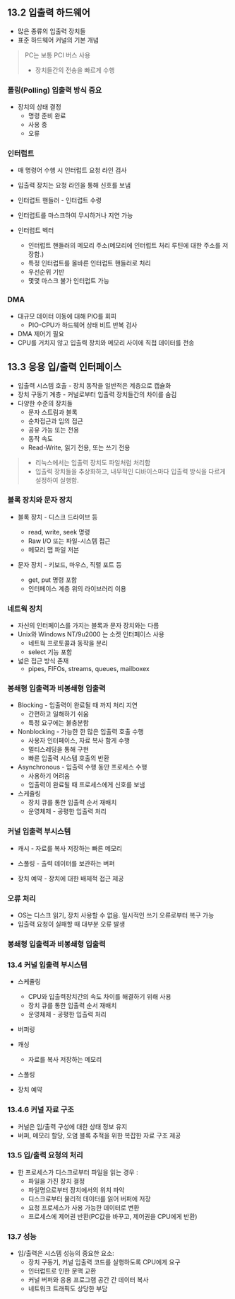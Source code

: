 ## 13.2 입출력 하드웨어
- 많은 종류의 입출력 장치들
- 표준 하드웨어 커널의 기본 개념

> PC는 보통 PCI 버스 사용
> - 장치들간의 전송을 빠르게 수행


### 폴링(Polling) **입출력 방식 중요**
- 장치의 상태 결정
  - 명령 준비 완료
  - 사용 중
  - 오류

### 인터럽트
- 매 명령어 수행 시 인터럽트 요청 라인 검사

- 입출력 장치는 요청 라인을 통해 신호를 보냄
- 인터럽트 핸들러 - 인터럽트 수령
- 인터럽트를 마스크하여 무시하거나 지연 가능
- 인터럽트 벡터
  - 인터럽트 핸들러의 메모리 주소(메모리에 인터럽트 처리 루틴에 대한 주소를 저장함.)
  - 특정 인터럽트를 올바른 인터럽트 핸들러로 처리
  - 우선순위 기반
  - 몇몇 마스크 불가 인터럽트 가능

### DMA
- 대규모 데이터 이동에 대해 PIO를 회피
  - PIO-CPU가 하드웨어 상태 비트 반복 검사
- DMA 제어기 필요
- CPU를 거치지 않고 입출력 장치와 메모리 사이에 직접 데이터를 전송

## 13.3 응용 입/출력 인터페이스
- 입출력 시스템 호출 - 장치 동작을 일반적은 계층으로 캡슐화
- 장치 구동기 계층 - 커널로부터 입출력 장치들간의 차이를 숨김
- 다양한 수준의 장치들
  - 문자 스트림과 블록
  - 순차접근과 임의 접근
  - 공유 가능 또는 전용
  - 동작 속도
  - Read-Write, 읽기 전용, 또는 쓰기 전용

> - 리눅스에서는 입출력 장치도 파일처럼 처리함
> - 입출력 장치들을 추상화하고, 내무적인 디바이스마다 입출력 방식을 다르게 설정하여 실행함.

### 블록 장치와 문자 장치
- 블록 장치 - 디스크 드라이브 등
  - read, write, seek 명령
  - Raw I/O 또는 파일-시스템 접근
  - 메모리 맵 파일 저븐

- 문자 장치 - 키보드, 마우스, 직렬 포트 등
  - get, put 명령 포함
  - 인터페이스 계층 위의 라이브러리 이용
    
### 네트웍 장치
- 자신의 인터페이스를 가지는 블록과 문자 장치와는 다름
- Unix와 Windows NT/9u2000 는 소켓 인터페이스 사용
  - 네트웍 프로토콜과 동작을 분리
  - select 기능 포함
- 넓은 접근 방식 존재
  - pipes, FIFOs, streams, queues, mailboxex

### 봉쇄형 입출력과 비봉쇄형 입출력
- Blocking - 입출력이 완료될 때 까지 처리 지연
  - 간편하고 일해하기 쉬움
  - 특정 요구에는 불충분함
- Nonblocking - 가능한 한 많은 입출력 호출 수행
  - 사용자 인터페이스, 자료 복사 함게 수행
  - 멀티스레딩을 통해 구현
  - 빠른 입출력 시스템 호출의 반환
- Asynchronous - 입출력 수행 동안 프로세스 수행
  - 사용하기 어려움
  - 입출력이 완료될 때 프로세스에게 신호를 보냄
- 스케쥴링
  - 장치 큐를 통한 입출력 순서 재배치
  - 운영체제 - 공평한 입출력 처리

### 커널 입출력 부시스템
- 캐시 - 자료를 복사 저장하는 빠른 메모리
- 스풀링 - 출력 데이터를 보관하는 버퍼

- 장치 예약 - 장치에 대한 배제적 접근 제공

### 오류 처리
- OS는 디스크 읽기, 장치 사용할 수 없음. 일시적인 쓰기 오류로부터 복구 가능
- 입출력 요청이 실패할 때 대부분 오류 발생


### 봉쇄형 입출력과 비봉쇄형 입출력

### 13.4 커널 입출력 부시스템
- 스케쥴링
  - CPU와 입출력장치간의 속도 차이를 해결하기 위해 사용
  - 장치 큐를 통한 입출력 순서 재배치
  - 운영체제 - 공평한 입출력 처리

- 버퍼링
- 캐싱
  - 자료를 복사 저장하는 메모리
- 스풀링
- 장치 예약


### 13.4.6 커널 자료 구조
- 커널은 입/출력 구성에 대한 상태 정보 유지
- 버퍼, 메모리 할당, 오염 블록 추적을 위한 복잡한 자료 구조 제공

### 13.5 입/출력 요청의 처리
- 한 프로세스가 디스크로부터 파일을 읽는 경우 :
  - 파일을 가진 장치 결정
  - 파일명으로부터 장치에서의 위치 파악
  - 디스크로부터 물리적 데이터를 읽어 버퍼에 저장
  - 요청 프로세스가 사용 가능한 데이터로 변환
  - 프로세스에 제어권 반환(PC값을 바꾸고, 제어권을 CPU에게 반환)

### 13.7 성능
- 입/출력은 시스템 성능의 중요한 요소:
  - 장치 구동기, 커널 입출력 코드를 실행하도록 CPU에게 요구
  - 인터럽트로 인한 문맥 교환
  - 커널 버퍼와 응용 프로그램 공간 간 데이터 복사
  - 네트워크 트래픽도 상당한 부담


